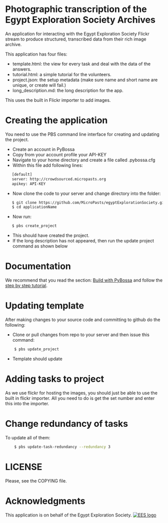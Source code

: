 Photographic transcription of the Egypt Exploration Society Archives
====================================================================

An application for interacting with the Egypt Exploration Society Flickr stream to produce structured, transcribed data
from their rich image archive.

This application has four files:

* template.html: the view for every task and deal with the data of the answers.
* tutorial.html: a simple tutorial for the volunteers.
* project.json: the setup metadata (make sure name and short name are unique, or create will fail.)
* long_description.md: the long description for the app.

This uses the built in Flickr importer to add images.

Creating the application
=======================

You need to use the PBS command line interface for creating and updating the project.

*  Create an account in PyBossa
*  Copy from your account profile your API-KEY
*  Navigate to your home directory and create a file called .pybossa.cfg
*  Within this file add following lines:
```bash
   [default]
   server: http://crowdsourced.micropasts.org
   apikey: API-KEY
```
*  Now clone the code to your server and change directory into the folder:
```bash
   $ git clone https://github.com/MicroPasts/egyptExplorationSociety.git applicationName
   $ cd applicationName
```
*  Now run:
```bash
   $ pbs create_project
```
*  This should have created the project.
*  If the long description has not appeared, then run the update project command as shown below

Documentation
=============

We recommend that you read the section: [Build with PyBossa](http://docs.pybossa.com/en/latest/build_with_pybossa.html) and follow the [step by step tutorial](http://docs.pybossa.com/en/latest/user/tutorial.html).


Updating template
=================

After making changes to your source code and committing to github do the following:

*  Clone or pull changes from repo to your server and then issue this command:

```bash
    $ pbs update_project
```

*  Template should update


Adding tasks to project
=======================

As we use flickr for hosting the images, you should just be able to use the built in flickr importer. All you need to do is get the
set number and enter this into the importer.

Change redundancy of tasks
==========================

To update all of them:
```bash
    $ pbs update-task-redundancy --redundancy 3
```

LICENSE
=======

Please, see the COPYING file.


Acknowledgments
===============

This application is on behalf of the Egypt Exploration Society.
[![EES logo](http://www.ees.ac.uk/images/logo.gif)](http://www.ees.ac.uk)




